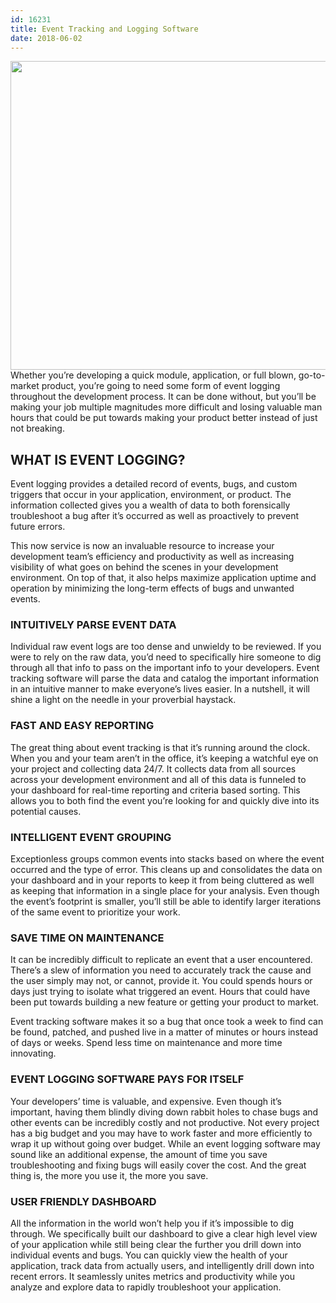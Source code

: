 ```yaml
---
id: 16231
title: Event Tracking and Logging Software
date: 2018-06-02
---
```

<img loading="lazy" data-id="16233"  src="/assets/event-tracking-logging-software-1024x538.jpg" alt="" width="940" height="494" class="aligncenter size-large wp-image-16233" srcset="/assets/event-tracking-logging-software-1024x538.jpg 1024w, /assets/event-tracking-logging-software-300x158.jpg 300w, /assets/event-tracking-logging-software-768x403.jpg 768w, /assets/event-tracking-logging-software.jpg 1200w" sizes="(max-width: 940px) 100vw, 940px" />
Whether you’re developing a quick module, application, or full blown, go-to-market product, you’re going to need some form of event logging throughout the development process. It can be done without, but you’ll be making your job multiple magnitudes more difficult and losing valuable man hours that could be put towards making your product better instead of just not breaking.<!--more-->

## WHAT IS EVENT LOGGING?

Event logging provides a detailed record of events, bugs, and custom triggers that occur in your application, environment, or product. The information collected gives you a wealth of data to both forensically troubleshoot a bug after it’s occurred as well as proactively to prevent future errors.

This now service is now an invaluable resource to increase your development team’s efficiency and productivity as well as increasing visibility of what goes on behind the scenes in your development environment. On top of that, it also helps maximize application uptime and operation by minimizing the long-term effects of bugs and unwanted events.

### INTUITIVELY PARSE EVENT DATA

Individual raw event logs are too dense and unwieldy to be reviewed. If you were to rely on the raw data, you’d need to specifically hire someone to dig through all that info to pass on the important info to your developers. Event tracking software will parse the data and catalog the important information in an intuitive manner to make everyone’s lives easier. In a nutshell, it will shine a light on the needle in your proverbial haystack.

### FAST AND EASY REPORTING

The great thing about event tracking is that it’s running around the clock. When you and your team aren’t in the office, it’s keeping a watchful eye on your project and collecting data 24/7. It collects data from all sources across your development environment and all of this data is funneled to your dashboard for real-time reporting and criteria based sorting. This allows you to both find the event you’re looking for and quickly dive into its potential causes.

### INTELLIGENT EVENT GROUPING

Exceptionless groups common events into stacks based on where the event occurred and the type of error. This cleans up and consolidates the data on your dashboard and in your reports to keep it from being cluttered as well as keeping that information in a single place for your analysis. Even though the event’s footprint is smaller, you’ll still be able to identify larger iterations of the same event to prioritize your work.

### SAVE TIME ON MAINTENANCE

It can be incredibly difficult to replicate an event that a user encountered. There’s a slew of information you need to accurately track the cause and the user simply may not, or cannot, provide it. You could spends hours or days just trying to isolate what triggered an event. Hours that could have been put towards building a new feature or getting your product to market.

Event tracking software makes it so a bug that once took a week to find can be found, patched, and pushed live in a matter of minutes or hours instead of days or weeks. Spend less time on maintenance and more time innovating.

### EVENT LOGGING SOFTWARE PAYS FOR ITSELF

Your developers’ time is valuable, and expensive. Even though it’s important, having them blindly diving down rabbit holes to chase bugs and other events can be incredibly costly and not productive. Not every project has a big budget and you may have to work faster and more efficiently to wrap it up without going over budget. While an event logging software may sound like an additional expense, the amount of time you save troubleshooting and fixing bugs will easily cover the cost. And the great thing is, the more you use it, the more you save.

### USER FRIENDLY DASHBOARD

All the information in the world won’t help you if it’s impossible to dig through. We specifically built our dashboard to give a clear high level view of your application while still being clear the further you drill down into individual events and bugs. You can quickly view the health of your application, track data from actually users, and intelligently drill down into recent errors. It seamlessly unites metrics and productivity while you analyze and explore data to rapidly troubleshoot your application.
